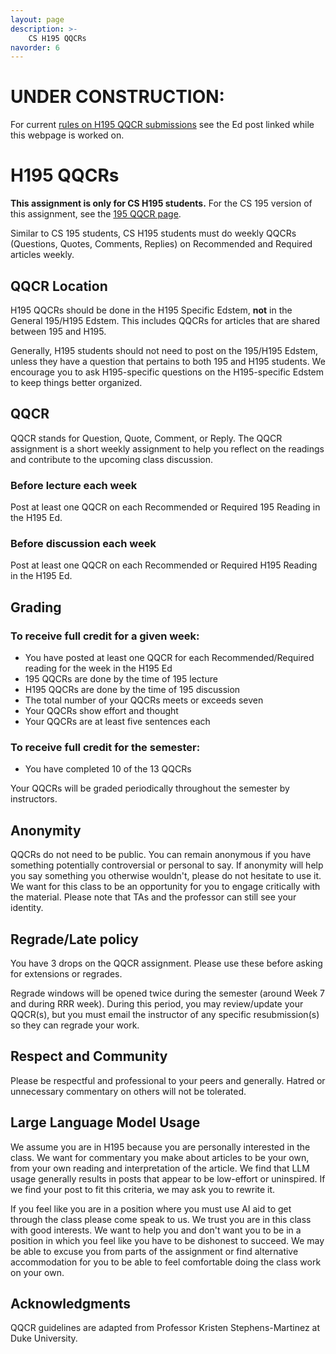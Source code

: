 ```yaml
---
layout: page
description: >-
    CS H195 QQCRs
navorder: 6
---
```


# UNDER CONSTRUCTION: 
For current [rules on H195 QQCR submissions](https://edstem.org/us/courses/66531/discussion/5269602) see the Ed post linked while this webpage is worked on.

# H195 QQCRs

**This assignment is only for CS H195 students.** For the CS 195 version of this assignment, see the [195 QQCR page]({{site.baseurl}}/qqcr).

Similar to CS 195 students, CS H195 students must do weekly QQCRs (Questions, Quotes, Comments, Replies) on Recommended and Required articles weekly. 

## QQCR Location

H195 QQCRs should be done in the H195 Specific Edstem, **not** in the General 195/H195 Edstem. This includes QQCRs for articles that are shared between 195 and H195. 

Generally, H195 students should not need to post on the 195/H195 Edstem, unless they have a question that pertains to both 195 and H195 students. We encourage you to ask H195-specific questions on the H195-specific Edstem to keep things better organized. 

## QQCR
QQCR stands for Question, Quote, Comment, or Reply. The QQCR assignment is a short weekly assignment to help you reflect on the readings and contribute to the upcoming class discussion.

### Before lecture each week
Post at least one QQCR on each Recommended or Required 195 Reading in the H195 Ed.

### Before discussion each week
Post at least one QQCR on each Recommended or Required H195 Reading in the H195 Ed.

## Grading
### To receive full credit for a given week:
* You have posted at least one QQCR for each Recommended/Required reading for the week in the H195 Ed
* 195 QQCRs are done by the time of 195 lecture
* H195 QQCRs are done by the time of 195 discussion
* The total number of your QQCRs meets or exceeds seven
* Your QQCRs show effort and thought
* Your QQCRs are at least five sentences each
### To receive full credit for the semester:
* You have completed 10 of the 13 QQCRs

Your QQCRs will be graded periodically throughout the semester by instructors.

## Anonymity

QQCRs do not need to be public. You can remain anonymous if you have something potentially controversial or personal to say. If anonymity will help you say something you otherwise wouldn't, please do not hesitate to use it. We want for this class to be an opportunity for you to engage critically with the material. Please note that TAs and the professor can still see your identity. 

## Regrade/Late policy

You have 3 drops on the QQCR assignment. Please use these before asking for extensions or regrades.

Regrade windows will be opened twice during the semester (around Week 7 and during RRR week). During this period, you may review/update your QQCR(s), but you must email the instructor of any specific resubmission(s) so they can regrade your work.

## Respect and Community

Please be respectful and professional to your peers and generally. Hatred or unnecessary commentary on others will not be tolerated.

## Large Language Model Usage

We assume you are in H195 because you are personally interested in the class. We want for commentary you make about articles to be your own, from your own reading and interpretation of the article. We find that LLM usage generally results in posts that appear to be low-effort or uninspired. If we find your post to fit this criteria, we may ask you to rewrite it. 

If you feel like you are in a position where you must use AI aid to get through the class please come speak to us. We trust you are in this class with good interests. We want to help you and don't want you to be in a position in which you feel like you have to be dishonest to succeed. We may be able to excuse you from parts of the assignment or find alternative accommodation for you to be able to feel comfortable doing the class work on your own. 

## Acknowledgments

QQCR guidelines are adapted from Professor Kristen Stephens-Martinez at Duke University.
